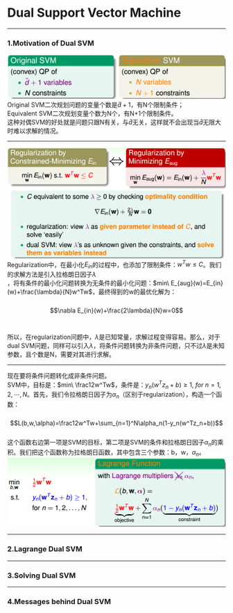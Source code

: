# Dual Support Vector Machine

---

### 1.Motivation of Dual SVM
![svm](https://github.com/makixi/MachineLearningNote/blob/master/MachineLearningTechniques/pic/2_svmvs.png?raw=true)<br>
Original SVM二次规划问题的变量个数是$\hat d +1$，有N个限制条件；<br>
Equivalent SVM二次规划变量个数为N个，有N+1个限制条件。<br>
这种对偶SVM的好处就是问题只跟N有关，与$\hat d$无关，这样就不会出现当$\hat d$无限大时难以求解的情况。<br>

***

![lamda](https://github.com/makixi/MachineLearningNote/blob/master/MachineLearningTechniques/pic/2_lamda.png?raw=true)<br>
Regularization中，在最小化$E_{in}$的过程中，也添加了限制条件：$w^Tw\leq C$。我们的求解方法是引入拉格朗日因子$\lambda$<br>，将有条件的最小化问题转换为无条件的最小化问题：$min\ E_{aug}(w)=E_{in}(w)+\frac{\lambda}{N}w^Tw$，最终得到的w的最优化解为：<br>
<br>
$$\nabla E_{in}(w)+\frac{2\lambda}{N}w=0$$<br>
<br>
所以，在regularization问题中，$\lambda$是已知常量，求解过程变得容易。那么，对于dual SVM问题，同样可以引入$\lambda$，将条件问题转换为非条件问题，只不过$\lambda$是未知参数，且个数是N，需要对其进行求解。<br>

***

现在要将条件问题转化成非条件问题。<br>
SVM中，目标是：$min\ \frac12w^Tw$，条件是：$y_n(w^Tz_n+b)\geq 1,\ for\ n=1,2,\cdots,N$。首先，我们令拉格朗日因子为$\alpha_n$（区别于regularization），构造一个函数：<br>
<br>
$$L(b,w,\alpha)=\frac12w^Tw+\sum_{n=1}^N\alpha_n(1-y_n(w^Tz_n+b))$$
<br>
这个函数右边第一项是SVM的目标，第二项是SVM的条件和拉格朗日因子$\alpha_n$的乘积。我们把这个函数称为拉格朗日函数，其中包含三个参数：b，w，$\alpha_n$。<br>
![lagrange](https://github.com/makixi/MachineLearningNote/blob/master/MachineLearningTechniques/pic/2_lagrange.png?raw=true)<br>

---


### 2.Lagrange Dual SVM 

---

### 3.Solving Dual SVM 


---

### 4.Messages behind Dual SVM 

